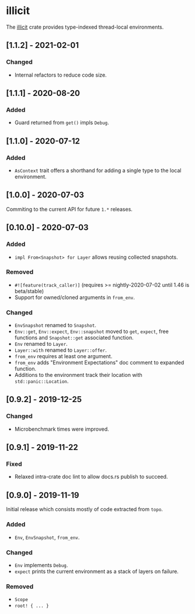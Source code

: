 # illicit

The [illicit](https://docs.rs/illicit) crate provides type-indexed thread-local environments.

<!-- categories: Added, Removed, Changed, Deprecated, Fixed, Security -->

## [1.1.2] - 2021-02-01

### Changed

- Internal refactors to reduce code size.

## [1.1.1] - 2020-08-20

### Added

- Guard returned from `get()` impls `Debug`.

## [1.1.0] - 2020-07-12

### Added

- `AsContext` trait offers a shorthand for adding a single type to the local environment.

## [1.0.0] - 2020-07-03

Commiting to the current API for future `1.*` releases.

## [0.10.0] - 2020-07-03

### Added

- `impl From<Snapshot> for Layer` allows reusing collected snapshots.

### Removed

- `#![feature(track_caller)]` (requires >= nightly-2020-07-02 until 1.46 is beta/stable)
- Support for owned/cloned arguments in `from_env`.

### Changed

- `EnvSnapshot` renamed to `Snapshot`.
- `Env::get`, `Env::expect`, `Env::snapshot` moved to `get`, `expect`, free functions and
  `Snapshot::get` associated function.
- `Env` renamed to `Layer`.
- `Layer::with` renamed to `Layer::offer`.
- `from_env` requires at least one argument.
- `from_env` adds "Environment Expectations" doc comment to expanded function.
- Additions to the environment track their location with `std::panic::Location`.

## [0.9.2] - 2019-12-25

### Changed

- Microbenchmark times were improved.

## [0.9.1] - 2019-11-22

### Fixed

- Relaxed intra-crate doc lint to allow docs.rs publish to succeed.

## [0.9.0] - 2019-11-19

Initial release which consists mostly of code extracted from `topo`.

### Added

- `Env`, `EnvSnapshot`, `from_env`.

### Changed

- `Env` implements `Debug`.
- `expect` prints the current environment as a stack of layers on failure.

### Removed

- `Scope`
- `root! { ... }`
